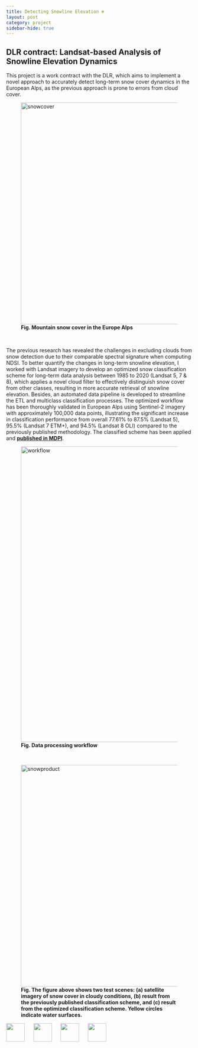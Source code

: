 ```yaml
---
title: Detecting Snowline Elevation ❄️
layout: post
category: project
sidebar-hide: true
---
```


## DLR contract: Landsat-based Analysis of Snowline Elevation Dynamics

This project is a work contract with the DLR, which aims to implement a novel approach to accurately detect long-term snow cover dynamics in the European Alps, as the previous approach is prone to errors from cloud cover. 

<figure>
	<img src="{{ 'assets/images/snowcap.jpg' | relative_url }}" alt="snowcover"  width="600" />
	<figcaption><b>Fig. Mountain snow cover in the Europe Alps</b></figcaption>
</figure>

<br>

The previous research has revealed the challenges in excluding clouds from snow detection due to their comparable spectral signature when computing NDSI. To better quantify the changes in long-term snowline elevation, I worked with Landsat imagery to develop an optimized snow classification scheme for long-term data analysis between 1985 to 2020 (Landsat 5, 7 & 8), which applies a novel cloud filter to effectively distinguish snow cover from other classes, resulting in more accurate retrieval of snowline elevation. Besides, an automated data pipeline is developed to streamline the ETL and multiclass classification processes. The optimized workflow has been thoroughly validated in European Alps using Sentinel-2 imagery with approximately 100,000 data points, illustrating the significant increase in classification performance from overall 77.61% to 87.5% (Landsat 5), 95.5% (Landsat 7 ETM+), and 94.5% (Landsat 8 OLI) compared to the previously published methodology. The classified scheme has been applied and [<b>published in MDPI</b>](https://www.mdpi.com/2072-4292/14/18/4461/htm).

<figure>
	<img src="{{ 'assets/images/slcworkflow.jpg' | relative_url }}" alt="workflow"  width="800" />
	<figcaption><b>Fig. Data processing workflow</b></figcaption>
</figure>

<br>

<figure>
	<img src="{{ 'assets/images/snowproduct.jpg' | relative_url }}" alt="snowproduct"  width="600" />
	<figcaption><b>Fig. The figure above shows two test scenes: (a) satellite imagery of snow cover in cloudy conditions, (b) result from the previously published classification scheme, and (c) result from the optimized classification scheme. Yellow circles indicate water surfaces.</b></figcaption>
</figure>



<p float="left">
  <img src="https://raw.githubusercontent.com/FortAwesome/Font-Awesome/6.x/svgs/brands/python.svg" width="50" height="50">
  &nbsp;&nbsp;&nbsp;&nbsp;
  <img src="https://raw.githubusercontent.com/FortAwesome/Font-Awesome/6.x/svgs/brands/github.svg" width="50" height="50">
  &nbsp;&nbsp;&nbsp;&nbsp;
  <img src="https://raw.githubusercontent.com/FortAwesome/Font-Awesome/6.x/svgs/solid/earth-europe.svg" width="50" height="50">
  &nbsp;&nbsp;&nbsp;&nbsp;
  <img src="https://raw.githubusercontent.com/FortAwesome/Font-Awesome/6.x/svgs/brands/js.svg" width="50" height="50">
</p>

